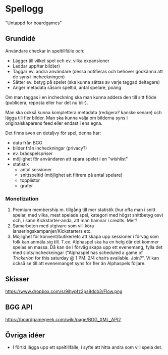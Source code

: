 # Spellogg

"Untappd for boardgames"

## Grundidé
Användare checkar in speltillfälle och:
* Lägger till vilket spel och ev. vilka expansioner
* Laddar upp/tar bild(er)
* Taggar ev. andra användare (dessa notifieras och behöver godkänna att de syns i incheckningen)
* Sätter ev. betyg på spelet (ska kunna sättas av varje taggad deltagare)
* Anger metadata såsom speltid, antal spelare, poäng

Om man taggas i en incheckning ska man kunna addera den till sitt flöde (publicera, reposta eller hur det nu blir).

Man ska också kunna komplettera metadata (redigera? kanske senare) och lägga till fler bilder. Man ska kunna välja om bilderna syns i originalskaparens feed eller endast i ens egna.

Det finns även en detaljvy för spel, denna har:
* data från BGG
* bilder från incheckningar (privacy?)
* ev. brädspelspriser
* möjlighet för användaren att spara spelet i en "wishlist"
* statistik
  * antal sessioner
  * snittspeltid (möjlighet att filtrera på antal spelare)
  * topplistor
  * grafer

### Monetization
1. Premium membership m. tillgång till mer statistik (hur ofta man i snitt spelar, med vilka, mest spelade spel, kategori med högst snittbetyg osv) och, i sann Kickstarter-anda, att man hamnar i credits. Mer?
2. Samarbeten med utgivare som vill köra lanseringskampanjer/Kickstarters etc.
3. Möjlighet för konvent/butiker/etc att skapa upp sessioner i förväg som folk kan anmäla sig till. T.ex. Alphaspel ska ha en helg där det kommer spelas en massa. Då kan de i förväg skapa upp ett evenemang, fylla det med slots/incheckningar ("Alphaspel has scheduled a game of *Trickerion* for this saturday @ 1 PM. 2/4 chairs available. Join?". Vi kan också se till att evenemanget syns för fler än Alphaspels följare.

## Skisser

https://www.dropbox.com/s/9ihypfz3ps8dcb3/Flow.png

## BGG API

https://boardgamegeek.com/wiki/page/BGG_XML_API2

## Övriga idéer

* I förtid lägga upp ett speltillfälle, i syfte att hitta andra som vill spela det.
